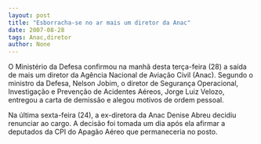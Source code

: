 ```yaml
---
layout: post
title: "Esborracha-se no ar mais um diretor da Anac"
date: 2007-08-28
tags: Anac,diretor
author: None
---
```


O Minist&eacute;rio da Defesa confirmou na manh&atilde; desta ter&ccedil;a-feira (28) a sa&iacute;da de mais um diretor da Ag&ecirc;ncia Nacional de Avia&ccedil;&atilde;o Civil (Anac). Segundo o ministro da Defesa, Nelson Jobim, o diretor de Seguran&ccedil;a Operacional, Investiga&ccedil;&atilde;o e Preven&ccedil;&atilde;o de Acidentes A&eacute;reos, Jorge Luiz Velozo, entregou a carta de demiss&atilde;o e alegou motivos de ordem pessoal. 

Na &uacute;ltima sexta-feira (24), a ex-diretora da Anac Denise Abreu decidiu renunciar ao cargo. A decis&atilde;o foi tomada um dia ap&oacute;s ela afirmar a deputados da CPI do Apag&atilde;o A&eacute;reo que permaneceria no posto. 
 